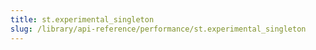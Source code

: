 ```yaml
---
title: st.experimental_singleton
slug: /library/api-reference/performance/st.experimental_singleton
---
```


<Autofunction function="streamlit.experimental_singleton" />
